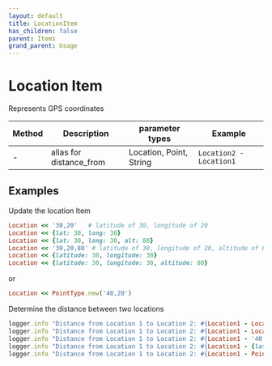 ```yaml
---
layout: default
title: LocationItem
has_children: false
parent: Items
grand_parent: Usage
---
```



# Location Item
Represents GPS coordinates

| Method | Description             | parameter types         | Example                 |
| ------ | ----------------------- | ----------------------- | ----------------------- |
| -      | alias for distance_from | Location, Point, String | `Location2 - Location1` |


## Examples ##

Update the location Item

```ruby
Location << '30,20'   # latitude of 30, longitude of 20
Location << {lat: 30, long: 30}
Location << {lat: 30, long: 30, alt: 80}
Location << '30,20,80' # latitude of 30, longitude of 20, altitude of 80
Location << {latitude: 30, longitude: 30}
Location << {latitude: 30, longitude: 30, altitude: 80}
```

or

```ruby
Location << PointType.new('40,20') 
```


Determine the distance between two locations
```ruby
logger.info "Distance from Location 1 to Location 2: #{Location1 - Location2}"
logger.info "Distance from Location 1 to Location 2: #{Location1 - Location2.state}"
logger.info "Distance from Location 1 to Location 2: #{Location1 - '40,20'}"
logger.info "Distance from Location 1 to Location 2: #{Location1 - {lat: 40, long: 20}}"
logger.info "Distance from Location 1 to Location 2: #{Location1 - PointType.new('40,20')}"
```
